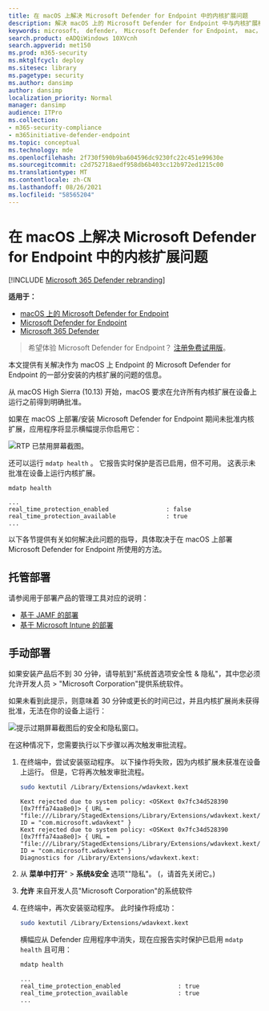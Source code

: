 ```yaml
---
title: 在 macOS 上解决 Microsoft Defender for Endpoint 中的内核扩展问题
description: 解决 macOS 上的 Microsoft Defender for Endpoint 中与内核扩展相关的问题。
keywords: microsoft， defender， Microsoft Defender for Endpoint， mac， 内核， 扩展
search.product: eADQiWindows 10XVcnh
search.appverid: met150
ms.prod: m365-security
ms.mktglfcycl: deploy
ms.sitesec: library
ms.pagetype: security
ms.author: dansimp
author: dansimp
localization_priority: Normal
manager: dansimp
audience: ITPro
ms.collection:
- m365-security-compliance
- m365initiative-defender-endpoint
ms.topic: conceptual
ms.technology: mde
ms.openlocfilehash: 2f730f590b9ba604596dc9230fc22c451e99630e
ms.sourcegitcommit: c2d752718aedf958db6b403cc12b972ed1215c00
ms.translationtype: MT
ms.contentlocale: zh-CN
ms.lasthandoff: 08/26/2021
ms.locfileid: "58565204"
---
```

# <a name="troubleshoot-kernel-extension-issues-in-microsoft-defender-for-endpoint-on-macos"></a>在 macOS 上解决 Microsoft Defender for Endpoint 中的内核扩展问题

[!INCLUDE [Microsoft 365 Defender rebranding](../../includes/microsoft-defender.md)]


**适用于：**

- [macOS 上的 Microsoft Defender for Endpoint](microsoft-defender-endpoint-mac.md)
- [Microsoft Defender for Endpoint](https://go.microsoft.com/fwlink/p/?linkid=2154037)
- [Microsoft 365 Defender](https://go.microsoft.com/fwlink/?linkid=2118804)

> 希望体验 Microsoft Defender for Endpoint？ [注册免费试用版](https://signup.microsoft.com/create-account/signup?products=7f379fee-c4f9-4278-b0a1-e4c8c2fcdf7e&ru=https://aka.ms/MDEp2OpenTrial?ocid=docs-wdatp-exposedapis-abovefoldlink)。

本文提供有关解决作为 macOS 上 Endpoint 的 Microsoft Defender for Endpoint 的一部分安装的内核扩展的问题的信息。

从 macOS High Sierra (10.13) 开始，macOS 要求在允许所有内核扩展在设备上运行之前得到明确批准。

如果在 macOS 上部署/安装 Microsoft Defender for Endpoint 期间未批准内核扩展，应用程序将显示横幅提示你启用它：

   ![RTP 已禁用屏幕截图。](images/mdatp-32-main-app-fix.png)

还可以运行 ```mdatp health``` 。 它报告实时保护是否已启用，但不可用。 这表示未批准在设备上运行内核扩展。

```bash
mdatp health
```
```Output
...
real_time_protection_enabled                : false
real_time_protection_available              : true
...
```

以下各节提供有关如何解决此问题的指导，具体取决于在 macOS 上部署 Microsoft Defender for Endpoint 所使用的方法。

## <a name="managed-deployment"></a>托管部署

请参阅用于部署产品的管理工具对应的说明：

- [基于 JAMF 的部署](mac-install-with-jamf.md)
- [基于 Microsoft Intune 的部署](mac-install-with-intune.md#create-system-configuration-profiles)

## <a name="manual-deployment"></a>手动部署

如果安装产品后不到 30 分钟，请导航到"系统首选项安全性 & 隐私"，其中您必须允许开发人员  >  "Microsoft  Corporation"提供系统软件。

如果未看到此提示，则意味着 30 分钟或更长的时间已过，并且内核扩展尚未获得批准，无法在你的设备上运行：

![提示过期屏幕截图后的安全和隐私窗口。](images/mdatp-33-securityprivacysettings-noprompt.png)

在这种情况下，您需要执行以下步骤以再次触发审批流程。

1. 在终端中，尝试安装驱动程序。 以下操作将失败，因为内核扩展未获准在设备上运行。 但是，它将再次触发审批流程。

    ```bash
    sudo kextutil /Library/Extensions/wdavkext.kext
    ```
    
    ```Output
    Kext rejected due to system policy: <OSKext 0x7fc34d528390 [0x7fffa74aa8e0]> { URL = "file:///Library/StagedExtensions/Library/Extensions/wdavkext.kext/", ID = "com.microsoft.wdavkext" }
    Kext rejected due to system policy: <OSKext 0x7fc34d528390 [0x7fffa74aa8e0]> { URL = "file:///Library/StagedExtensions/Library/Extensions/wdavkext.kext/", ID = "com.microsoft.wdavkext" }
    Diagnostics for /Library/Extensions/wdavkext.kext:
    ```

2. 从 **菜单中打开**"  >  **系统&安全** 选项""隐私"。  (，请首先关闭它。) 

3. **允许** 来自开发人员"Microsoft Corporation"的系统软件

4. 在终端中，再次安装驱动程序。 此时操作将成功：

    ```bash
    sudo kextutil /Library/Extensions/wdavkext.kext
    ```

    横幅应从 Defender 应用程序中消失，现在应报告实时保护已启用 ```mdatp health``` 且可用：

    ```bash
    mdatp health
    ```

    ```Output
    ...
    real_time_protection_enabled                : true
    real_time_protection_available              : true
    ...
    ```
